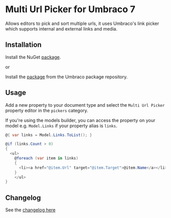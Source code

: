 # Multi Url Picker for Umbraco 7

Allows editors to pick and sort multiple urls, it uses Umbraco's link picker which supports internal and external links and media. 

## Installation

Install the NuGet [package](https://www.nuget.org/packages/RJP.UmbracoMultiUrlPicker).

or

Install the [package](http://our.umbraco.org/projects/backoffice-extensions/multi-url-picker) from the Umbraco package repository.

## Usage

Add a new property to your document type and select the `Multi Url Picker` property editor in the `pickers` category.

If you're using the models builder, you can access the property on your model e.g. `Model.Links` if your property alias is `links`.

```csharp
@{ var links = Model.Links.ToList(); }

@if (links.Count > 0)
{
  <ul>
    @foreach (var item in links)
    {
      <li><a href="@item.Url" target="@item.Target">@item.Name</a></li>
    }
    </ul>
}
```

## Changelog
See the [changelog here](CHANGELOG.md)
